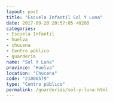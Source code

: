 ```yaml
---
layout: post
title: "Escuela Infantil Sol Y Luna"
date: 2017-09-20 20:57:05 +0200
categories:
- Escuela Infantil
- huelva
- chucena
- Centro público
- guarderia
name: "Sol Y Luna"
province: "Huelva"
location: "Chucena"
code: "21006579"
type: "Centro público"
permalink: /guarderias/sol-y-luna.html
---
```

